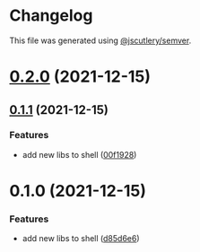 # Changelog

This file was generated using [@jscutlery/semver](https://github.com/jscutlery/semver).

# [0.2.0](https://github.com/bndF1/nx-bnd/compare/bnd-web-shell-feature-0.1.1...bnd-web-shell-feature-0.2.0) (2021-12-15)



## [0.1.1](https://github.com/bndF1/nx-bnd/compare/bnd-web-shell-feature-0.1.0...bnd-web-shell-feature-0.1.1) (2021-12-15)


### Features

* add new libs to shell ([00f1928](https://github.com/bndF1/nx-bnd/commit/00f192879194253152fa84bcadf87f206bc1c60b))



# 0.1.0 (2021-12-15)


### Features

* add new libs to shell ([d85d6e6](https://github.com/bndF1/nx-bnd/commit/d85d6e63edb7605dbcb0ed91dc19a7f0193893cb))
